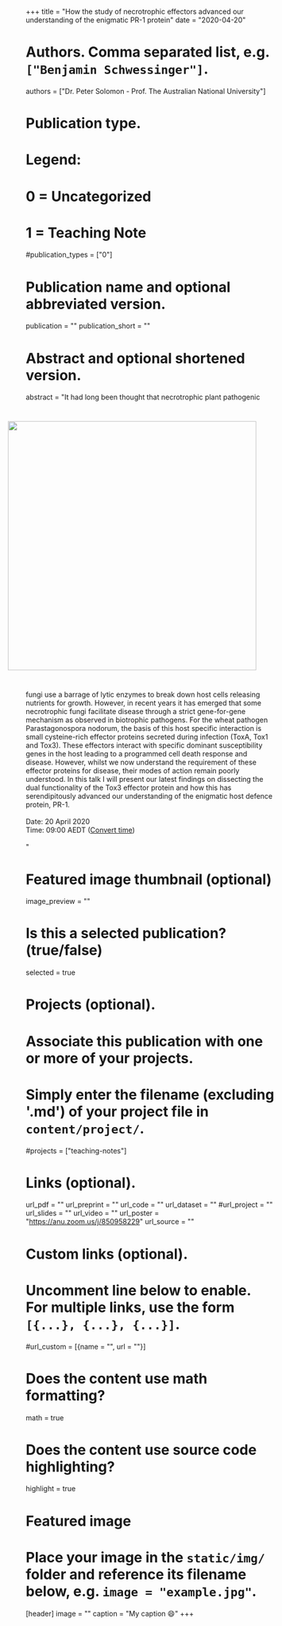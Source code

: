 +++
title = "How the study of necrotrophic effectors advanced our understanding of the enigmatic PR-1 protein"
date = "2020-04-20"

# Authors. Comma separated list, e.g. `["Benjamin Schwessinger"]`.
authors = ["Dr. Peter Solomon - Prof. The Australian National University"]

# Publication type.
# Legend:
# 0 = Uncategorized
# 1 = Teaching Note

#publication_types = ["0"]

# Publication name and optional abbreviated version.

publication = ""
publication_short = ""

# Abstract and optional shortened version.

abstract = "<img src = '/img/seminars/peter-solomon.png' width = 500 align = right style = 'padding:40px'>It had long been thought that necrotrophic plant pathogenic fungi use a barrage of lytic enzymes to break down host cells releasing nutrients for growth. However, in recent years it has emerged that some necrotrophic fungi facilitate disease through a strict gene-for-gene mechanism as observed in biotrophic pathogens. For the wheat pathogen Parastagonospora nodorum, the basis of this host specific interaction is small cysteine-rich effector proteins secreted during infection (ToxA, Tox1 and Tox3). These effectors interact with specific dominant susceptibility genes in the host leading to a programmed cell death response and disease. However, whilst we now understand the requirement of these effector proteins for disease, their modes of action remain poorly understood. In this talk I will present our latest findings on dissecting the dual functionality of the Tox3 effector protein and how this has serendipitously advanced our understanding of the enigmatic host defence protein, PR-1.</br></br>Date: 20 April 2020 </br> Time: 09:00 AEDT ([Convert time](https://www.timeanddate.com/worldclock/fixedtime.html?msg=Peter+Solomon%3A+How+the+study+of+necrotrophic+effectors+advanced+our+understanding+of+the+enigmatic+P&iso=20200420T09&p1=57&ah=1))</br><br>"

# Featured image thumbnail (optional)
image_preview = ""

# Is this a selected publication? (true/false)
selected = true

# Projects (optional).
#   Associate this publication with one or more of your projects.
#   Simply enter the filename (excluding '.md') of your project file in `content/project/`.
#projects = ["teaching-notes"]

# Links (optional).
url_pdf = ""
url_preprint = ""
url_code = ""
url_dataset = ""
#url_project = ""
url_slides = ""
url_video = ""
url_poster = "https://anu.zoom.us/j/850958229"
url_source = ""
 
# Custom links (optional).
#   Uncomment line below to enable. For multiple links, use the form `[{...}, {...}, {...}]`.
#url_custom = [{name = "", url = ""}]

# Does the content use math formatting?
math = true

# Does the content use source code highlighting?
highlight = true

# Featured image
# Place your image in the `static/img/` folder and reference its filename below, e.g. `image = "example.jpg"`.
[header]
image = ""
caption = "My caption :smile:"
+++
